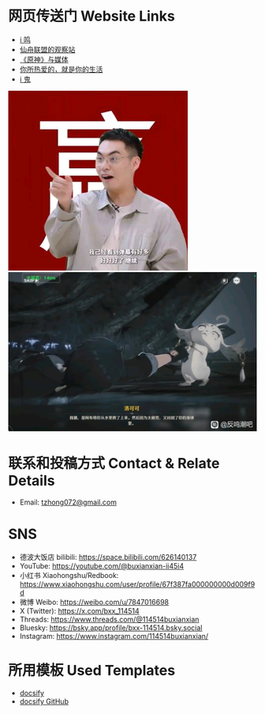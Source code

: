 # 网页传送门 Website Links
- [i 鸣](https://bxx-114514.github.io/iming-blog/)
- [仙舟联盟的观察站](https://bxx-114514.github.io/xzlm-hyv/)
- [《原神》与媒体](https://bxx-114514.github.io/genshinimpact-and-media/)
- [你所热爱的，就是你的生活](https://bxx-114514.github.io/evil-of-bilibili/)
- [i 鬼](https://bxx-114514.github.io/igui-blog/)

![logo](https://raw.githubusercontent.com/bxx-114514/bxx-114514/refs/heads/main/head.jpg)
![](https://raw.githubusercontent.com/bxx-114514/bxx-114514/refs/heads/main/head2.jpg)

# 联系和投稿方式 Contact & Relate Details
* Email: tzhong072@gmail.com

# SNS
* 德波大饭店 bilibili: https://space.bilibili.com/626140137
* YouTube: https://youtube.com/@buxianxian-ii45i4
* 小红书 Xiaohongshu/Redbook: https://www.xiaohongshu.com/user/profile/67f387fa000000000d009f9d
* 微博 Weibo: https://weibo.com/u/7847016698
* X (Twitter): https://x.com/bxx_114514
* Threads: https://www.threads.com/@114514buxianxian
* Bluesky: https://bsky.app/profile/bxx-114514.bsky.social
* Instagram: https://www.instagram.com/114514buxianxian/

# 所用模板 Used Templates
- [docsify](https://docsify.js.org/)
- [docsify GitHub](https://github.com/docsifyjs/docsify/)
